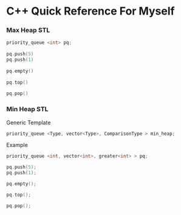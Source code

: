# C++ Quick Reference For Myself

### Max Heap STL

```c++
priority_queue <int> pq;
    
pq.push(5)
pq.push(1)
   
pq.empty()
        
pq.top()
       
pq.pop()
```
### Min Heap STL

Generic Template

```c++
priority_queue <Type, vector<Type>, ComparisonType > min_heap;
```

Example

```c++
priority_queue <int, vector<int>, greater<int> > pq;

pq.push(5);
pq.push(1);

pq.empty();

pq.top();

pq.pop();
```

